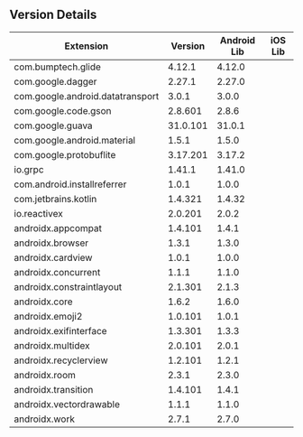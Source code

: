 ## Version Details

| Extension | Version | Android Lib | iOS Lib |
| --- | --- | --- | --- |
| com.bumptech.glide | 4.12.1 | 4.12.0 |  |
| com.google.dagger | 2.27.1 | 2.27.0 |  |
| com.google.android.datatransport | 3.0.1 | 3.0.0 |  |
| com.google.code.gson | 2.8.601 | 2.8.6 |  |
| com.google.guava | 31.0.101 | 31.0.1 |  |
| com.google.android.material | 1.5.1 | 1.5.0 |  |
| com.google.protobuflite | 3.17.201 | 3.17.2 |  |
| io.grpc | 1.41.1 | 1.41.0 |  |
| com.android.installreferrer | 1.0.1 | 1.0.0 |  |
| com.jetbrains.kotlin | 1.4.321 | 1.4.32 |  |
| io.reactivex | 2.0.201 | 2.0.2 |  |
| androidx.appcompat | 1.4.101 | 1.4.1 |  |
| androidx.browser | 1.3.1 | 1.3.0 |  |
| androidx.cardview | 1.0.1 | 1.0.0 |  |
| androidx.concurrent | 1.1.1 | 1.1.0 |  |
| androidx.constraintlayout | 2.1.301 | 2.1.3 |  |
| androidx.core | 1.6.2 | 1.6.0 |  |
| androidx.emoji2 | 1.0.101 | 1.0.1 |  |
| androidx.exifinterface | 1.3.301 | 1.3.3 |  |
| androidx.multidex | 2.0.101 | 2.0.1 |  |
| androidx.recyclerview | 1.2.101 | 1.2.1 |  |
| androidx.room | 2.3.1 | 2.3.0 |  |
| androidx.transition | 1.4.101 | 1.4.1 |  |
| androidx.vectordrawable | 1.1.1 | 1.1.0 |  |
| androidx.work | 2.7.1 | 2.7.0 |  |
